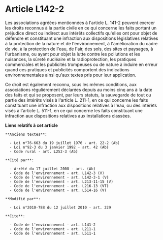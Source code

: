 # Article L142-2

Les associations agréées mentionnées à l'article L. 141-2 peuvent exercer les droits reconnus à la partie civile en ce qui
concerne les faits portant un préjudice direct ou indirect aux intérêts collectifs qu'elles ont pour objet de défendre et
constituant une infraction aux dispositions législatives relatives à la protection de la nature et de l'environnement, à
l'amélioration du cadre de vie, à la protection de l'eau, de l'air, des sols, des sites et paysages, à l'urbanisme, ou ayant
pour objet la lutte contre les pollutions et les nuisances, la sûreté nucléaire et la radioprotection,  les pratiques
commerciales et les publicités trompeuses ou de nature à induire en erreur quand ces pratiques et publicités comportent des
indications environnementales ainsi qu'aux textes pris pour leur application. 

Ce droit est également reconnu, sous les mêmes conditions, aux associations régulièrement déclarées depuis au moins cinq ans
à la date des faits et qui se proposent, par leurs statuts, la sauvegarde de tout ou partie des intérêts visés à l'article L.
211-1, en ce qui concerne les faits constituant une infraction aux dispositions relatives à l'eau, ou des intérêts visés à
l'article L. 511-1, en ce qui concerne les faits constituant une infraction aux dispositions relatives aux installations
classées.

**Liens relatifs à cet article**

	**Anciens textes**:

	  - Loi n°76-663 du 19 juillet 1976 - art. 22-2 (Ab)
	  - Loi n°92-3 du 3 janvier 1992 - art. 42 (Ab)
	  - Code rural - art. L252-3 (Ab)

	**Cité par**:

	  - Arrêté du 17 juillet 2008 - art. (Ab)
	  - Code de l'environnement - art. L142-3 (V)
	  - Code de l'environnement - art. L142-3-1 (V)
	  - Code de l'environnement - art. L213-11-15 (V)
	  - Code de l'environnement - art. L216-13 (VT)
	  - Code de l'environnement - art. L514-16 (V)

	**Modifié par**:

	  - Loi n°2010-788 du 12 juillet 2010 - art. 229

	**Cite**:

	  - Code de l'environnement - art. L141-2
	  - Code de l'environnement - art. L211-1
	  - Code de l'environnement - art. L511-1
